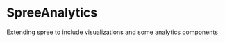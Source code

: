 SpreeAnalytics
==============

Extending spree to include visualizations and some analytics components
